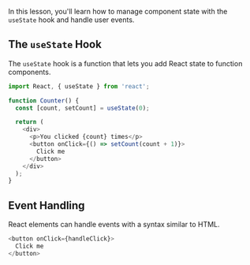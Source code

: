 

In this lesson, you'll learn how to manage component state with the `useState` hook and handle user events.

## The `useState` Hook

The `useState` hook is a function that lets you add React state to function components.

```javascript
import React, { useState } from 'react';

function Counter() {
  const [count, setCount] = useState(0);

  return (
    <div>
      <p>You clicked {count} times</p>
      <button onClick={() => setCount(count + 1)}>
        Click me
      </button>
    </div>
  );
}
```

## Event Handling

React elements can handle events with a syntax similar to HTML.

```javascript
<button onClick={handleClick}>
  Click me
</button>
